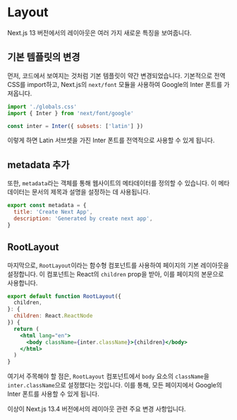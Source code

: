 # Layout

Next.js 13 버전에서의 레이아웃은 여러 가지 새로운 특징을 보여줍니다. 

## 기본 템플릿의 변경

먼저, 코드에서 보여지는 것처럼 기본 템플릿이 약간 변경되었습니다. 기본적으로 전역 CSS를 import하고, Next.js의 `next/font` 모듈을 사용하여 Google의 Inter 폰트를 가져옵니다.

```jsx
import './globals.css'
import { Inter } from 'next/font/google'

const inter = Inter({ subsets: ['latin'] })
```

이렇게 하면 Latin 서브셋을 가진 Inter 폰트를 전역적으로 사용할 수 있게 됩니다.

## metadata 추가

또한, `metadata`라는 객체를 통해 웹사이트의 메타데이터를 정의할 수 있습니다. 이 메타데이터는 문서의 제목과 설명을 설정하는 데 사용됩니다.

```jsx
export const metadata = {
  title: 'Create Next App',
  description: 'Generated by create next app',
}
```

## RootLayout

마지막으로, `RootLayout`이라는 함수형 컴포넌트를 사용하여 페이지의 기본 레이아웃을 설정합니다. 이 컴포넌트는 React의 `children` prop을 받아, 이를 페이지의 본문으로 사용합니다.

```jsx
export default function RootLayout({
  children,
}: {
  children: React.ReactNode
}) {
  return (
    <html lang="en">
      <body className={inter.className}>{children}</body>
    </html>
  )
}
```

여기서 주목해야 할 점은, `RootLayout` 컴포넌트에서 `body` 요소의 `className`을 `inter.className`으로 설정했다는 것입니다. 이를 통해, 모든 페이지에서 Google의 Inter 폰트를 사용할 수 있게 됩니다.

이상이 Next.js 13.4 버전에서의 레이아웃 관련 주요 변경 사항입니다.
